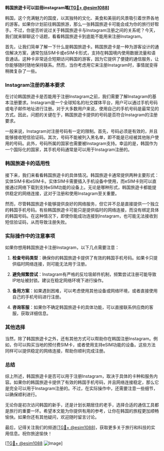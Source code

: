 **韩国旅遊卡可以註冊instagram嗎[[TG💪+ @esim1088](https://t.me/s/esim1088)]**

韩国，这个充满魅力的国度，以其独特的文化、美食和美丽的风景吸引着世界各地的游客。如果你计划前往韩国旅游，那么一张韩国旅遊卡可能会成为你的旅行好帮手。不过，你是否听说过关于韩国旅遊卡与Instagram注册之间的关系呢？今天，我们就来聊聊这个话题，看看韩国旅遊卡到底能不能用来注册Instagram。

首先，让我们简单了解一下什么是韩国旅遊卡。韩国旅遊卡是一种为游客设计的通信解决方案，通常包括SIM卡或eSIM卡形式，支持在韩国境内使用数据流量和语音通话。这种卡非常适合短期访问韩国的游客，因为它提供了便捷的通信服务，让你能够随时随地保持联系。然而，当你考虑用它来注册Instagram时，事情就变得稍微复杂了一些。

### Instagram注册的基本要求

在讨论韩国旅遊卡是否能用于注册Instagram之前，我们需要了解Instagram的基本注册要求。Instagram是一个全球知名的社交媒体平台，用户可以通过手机号码或电子邮件地址进行注册。对于大多数用户来说，使用自己的手机号码是最常见的方式。因此，问题的关键在于，韩国旅遊卡提供的号码是否符合Instagram的注册要求。

一般来说，Instagram对注册号码有一定的限制。首先，号码必须是有效的，并且能够接收短信验证码。其次，号码不能被列入黑名单，即不能是已经被其他账户使用的号码。此外，号码所属的国家也需要被Instagram支持。幸运的是，韩国作为一个国际化的国家，其手机号码通常是可以用于Instagram注册的。

### 韩国旅遊卡的适用性

接下来，我们来看看韩国旅遊卡的具体情况。韩国旅遊卡通常提供两种主要形式：实体SIM卡和eSIM卡。实体SIM卡需要插入手机设备中使用，而eSIM卡则可以直接通过网络下载到支持eSIM功能的设备上。无论是哪种形式，韩国旅遊卡都能提供稳定的网络连接，这对于注册和使用Instagram至关重要。

然而，尽管韩国旅遊卡能够提供良好的网络服务，但它并不总是直接提供一个独立的韩国手机号码。有些韩国旅遊卡可能只是提供临时的网络连接，而没有绑定具体的韩国号码。在这种情况下，即使你能成功连接到Instagram，也可能无法接收到短信验证码，从而导致注册失败。

### 实际操作中的注意事项

如果你想用韩国旅遊卡注册Instagram，以下几点需要注意：

1. **检查号码类型**：确保你的韩国旅遊卡提供了有效的韩国手机号码。如果卡只提供临时网络连接，则可能无法用于注册。
   
2. **避免频繁尝试**：Instagram有严格的反垃圾邮件机制，频繁尝试注册可能导致IP地址被封锁。建议在稳定网络环境下进行操作。

3. **备用方案**：如果遇到困难，可以考虑使用其他设备或网络环境，或者直接使用自己的手机号码进行注册。

4. **咨询客服**：如果你不确定韩国旅遊卡的具体功能，可以直接联系供应商的客服，获取详细信息。

### 其他选择

当然，除了韩国旅遊卡之外，还有其他方式可以帮助你在韩国注册Instagram。例如，你可以购买当地的预付费SIM卡，或者使用支持eSIM功能的设备。这些方法同样可以提供稳定的网络连接，帮助你顺利完成注册。

### 总结

综上所述，韩国旅遊卡是否可以用于注册Instagram，取决于具体的卡种和服务内容。如果你的韩国旅遊卡提供了有效的韩国手机号码，并且网络连接稳定，那么它是完全可以用于Instagram注册的。不过，在实际操作中，还需要注意一些细节，以确保顺利进行。

无论你是初次访问韩国的新手，还是计划长期居住的老手，选择合适的通信工具都是旅行的重要一环。希望本文能为你提供有用的参考，让你在韩国的旅程更加顺畅愉快。如果你还有其他疑问，欢迎随时留言讨论。

最后，记得关注我们的频道[[TG💪+ @esim1088](https://t.me/s/esim1088)]，获取更多关于旅行和科技的实用信息。祝你旅途愉快！

[[TG💪+ @esim1088](https://t.me/s/esim1088) ![Image](https://i.postimg.cc/4NQfJmqS/Snipaste-2025-05-13-00-14-12.png)]